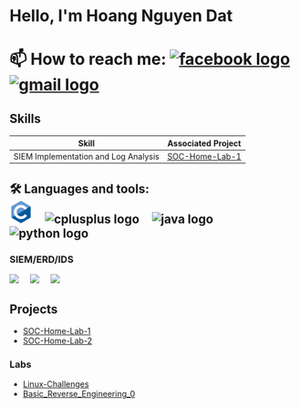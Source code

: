 # Hello, I'm Hoang Nguyen Dat


<h1 align="left" >📫 How to reach me:

  <a href="https://www.facebook.com/dathn.2510" target="blank">
    <img src="https://img.shields.io/static/v1?message=Facebook&logo=facebook&label=&color=1877F2&logoColor=white&labelColor=&style=for-the-badge" height="25" alt="facebook logo"  />
  </a>
  <a href="mailto:hdat251004@gmail.com" target="blank">
    <img src="https://img.shields.io/static/v1?message=Gmail&logo=gmail&label=&color=D14836&logoColor=white&labelColor=&style=for-the-badge" height="25" alt="gmail logo"  />
  </a>
</h1>

## Skills

| Skill                                         | Associated Project         |
|-----------------------------------------------|----------------------------|
| SIEM Implementation and Log Analysis          | <a href="https://github.com/hoangdat251004/SOC-Home-Lab-1">SOC-Home-Lab-1</a>|

<h2 align="left">
  🛠 Languages and tools:
<div align="left">
  <img src="https://raw.githubusercontent.com/devicons/devicon/master/icons/c/c-original.svg" height="40" alt="c logo"  />
  <img width="12" />
  <img src="https://cdn.jsdelivr.net/gh/devicons/devicon/icons/cplusplus/cplusplus-original.svg" height="40" alt="cplusplus logo"  />
  <img width="12" />
  <img src="https://cdn.jsdelivr.net/gh/devicons/devicon/icons/java/java-original.svg" height="40" alt="java logo"  />
  <img width="12" />
  <img src="https://cdn.jsdelivr.net/gh/devicons/devicon/icons/python/python-original.svg" height="40" alt="python logo"  />
</div>


### SIEM/ERD/IDS 
<div>
  <img src="https://img.shields.io/badge/-Splunk-000000?&style=for-the-badge&logo=Splunk&logoColor=white" />
  <img width="12" />
  <img src="https://www.ossec.net/wp-content/uploads/2019/01/ossec_logo_2.png" height="35"  />
  <img width="12" />
  <img src="https://wazuh.com/wp-content/themes/wazuh-v3/assets/images/trademark-and-brand-policy/Wazuh-logo-dark-backgroud.png" height="35"  />
</div>

## Projects
- <a href="https://github.com/radd25104/SOC-Home-Lab-1">SOC-Home-Lab-1</a>
- <a href="https://github.com/radd25104/SOC-Home-Lab-2">SOC-Home-Lab-2</a>

### Labs
- <a href="https://github.com/radd25104/Basic_Linux_Challenges">Linux-Challenges</a>
- <a href="https://github.com/radd25104/Basic_Reverse_Engineering_0">Basic_Reverse_Engineering_0</a>
